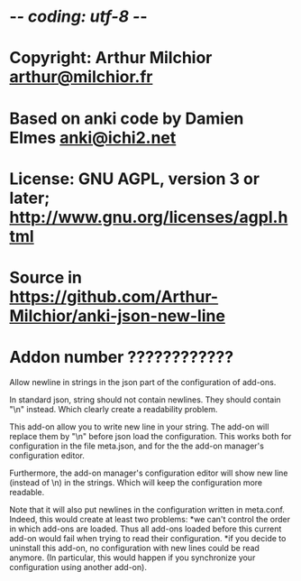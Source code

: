 # -*- coding: utf-8 -*-
# Copyright: Arthur Milchior <arthur@milchior.fr>
# Based on anki code by Damien Elmes <anki@ichi2.net>
# License: GNU AGPL, version 3 or later; http://www.gnu.org/licenses/agpl.html
# Source in https://github.com/Arthur-Milchior/anki-json-new-line
# Addon number ????????????

Allow newline in strings in the json part of the configuration of add-ons.

In standard json, string should not contain newlines. They should
contain "\n" instead. Which clearly create a readability problem.

This add-on allow you to write new line in your string. The add-on
will replace them by "\n" before json load the configuration. This
works both for configuration in the file meta.json, and for the the
add-on manager's configuration editor.

Furthermore, the add-on manager's configuration editor will show new
line (instead of \n) in the strings. Which will keep the configuration
more readable.

Note that it will also put newlines in the configuration written
in meta.conf. Indeed, this would create at least two problems:
*we can't control the order in which add-ons are loaded. Thus all
add-ons loaded before this current add-on would fail when trying to
read their configuration.
*if you decide to uninstall this add-on, no configuration with new
lines could be read anymore. (In particular, this would happen if you
synchronize your configuration using another add-on).
